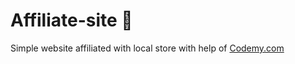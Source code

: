 # Affiliate-site :money_mouth_face:                                                                                                                                                                                                                                   
Simple website affiliated with local store
 with help of <a href="http://johnelder.com/">Codemy.com</a>
